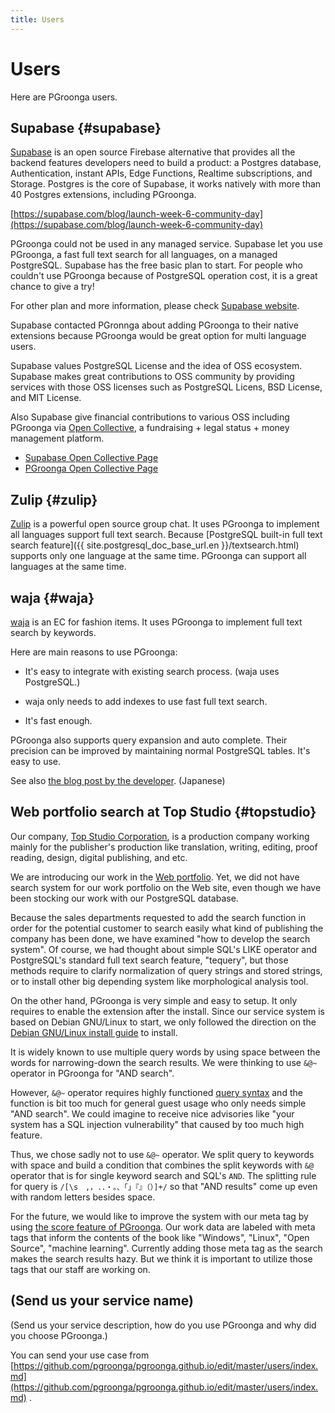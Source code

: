 ```yaml
---
title: Users
---
```


# Users

Here are PGroonga users.

## Supabase {#supabase}

[Supabase](https://supabase.com/) is an open source Firebase alternative that provides all the backend features developers need to build a product: a Postgres database, Authentication, instant APIs, Edge Functions, Realtime subscriptions, and Storage. Postgres is the core of Supabase, it works natively with more than 40 Postgres extensions, including PGroonga.

[https://supabase.com/blog/launch-week-6-community-day](https://supabase.com/blog/launch-week-6-community-day)

PGroonga could not be used in any managed service. Supabase let you use PGroonga, a fast full text search for all languages, on a managed PostgreSQL.
Supabase has the free basic plan to start. For people who couldn't use PGroonga because of PostgreSQL operation cost, it is a great chance to give a try!

For other plan and more information, please check [Supabase website](https://supabase.com/pricing). 

Supabase contacted PGronnga about adding PGroonga to their native extensions because PGroonga would be great option for multi language users.

Supabase values PostgreSQL License and the idea of OSS ecosystem. Supabase makes great contributions to OSS community by providing services with those OSS licenses such as PostgreSQL Licens, BSD License, and MIT License.

Also Supabase give financial contributions to various OSS including PGroonga via [Open Collective](https://opencollective.com/), a fundraising + legal status + money management platform.

* [Supabase Open Collective Page](https://opencollective.com/supabase)
* [PGroonga Open Collective Page](https://opencollective.com/pgroonga)

## Zulip {#zulip}

[Zulip](https://zulip.org/) is a powerful open source group chat. It uses PGroonga to implement all languages support full text search. Because [PostgreSQL built-in full text search feature]({{ site.postgresql_doc_base_url.en }}/textsearch.html) supports only one language at the same time. PGroonga can support all languages at the same time.

## waja {#waja}

[waja](https://www.waja.co.jp/) is an EC for fashion items. It uses PGroonga to implement full text search by keywords.

Here are main reasons to use PGroonga:

  * It's easy to integrate with existing search process. (waja uses PostgreSQL.)

  * waja only needs to add indexes to use fast full text search.

  * It's fast enough.

PGroonga also supports query expansion and auto complete. Their precision can be  improved by maintaining normal PostgreSQL tables. It's easy to use.

See also [the blog post by the developer](https://www.waja.co.jp/corp/6359). (Japanese)

## Web portfolio search at Top Studio {#topstudio}

Our company, [Top Studio Corporation](https://www.topstudio.co.jp/), is a production company working mainly for the publisher's production like translation, writing, editing, proof reading, design, digital publishing, and etc.

We are introducing our work in the [Web portfolio](https://www.topstudio.co.jp/books/). Yet, we did not have search system for our work portfolio on the Web site, even though we have been stocking our work with our PostgreSQL database.

Because the sales departments requested to add the search function in order for the potential customer to search easily what kind of publishing the company has been done, we have examined "how to develop the search system". Of course, we had thought about simple SQL's LIKE operator and PostgreSQL's standard full text search feature, "tequery", but those methods require to clarify normalization of query strings and stored strings, or to install other big depending system like morphological analysis tool.

On the other hand, PGroonga is very simple and easy to setup. It only requires to enable the extension after the install. Since our service system is based on Debian GNU/Linux to start, we only followed the direction on the [Debian GNU/Linux install guide][install-debian] to install.

It is widely known to use multiple query words by using space between the words for narrowing-down the search results. We were thinking to use `&@~` operator in PGroonga for "AND search".

However, `&@~` operator requires highly functioned [query syntax][groonga-query-syntax] and the function is bit too much for general guest usage who only needs simple "AND search". We could imagine to receive nice advisories like "your system has a SQL injection vulnerability" that caused by too much high feature.

Thus, we chose sadly not to use `&@~` operator. We split query to keywords with space and build a condition that combines the split keywords with `&@` operator that is for single keyword search and SQL's `AND`. The splitting rule for query is `/[\s　,，.．・。、「」『』（）]+/` so that "AND results" come up even with random letters besides space.

For the future, we would like to improve the system with our meta tag by using [the score feature of PGroonga][tutorial-score]. Our work data are labeled with meta tags that inform the contents of the book like "Windows", "Linux", "Open Source", "machine learning". Currently adding those meta tag as the search makes the search results hazy. But we think it is important to utilize those tags that our staff are working on.

## (Send us your service name)

(Send us your service description, how do you use PGroonga and why did you choose PGroonga.)

You can send your use case from [https://github.com/pgroonga/pgroonga.github.io/edit/master/users/index.md](https://github.com/pgroonga/pgroonga.github.io/edit/master/users/index.md) .

[install-debian]: ../install/debian.html

[groonga-query-syntax]: https://groonga.org/docs/reference/grn_expr/query_syntax.html

[tutorial-score]:../tutorial/#score
